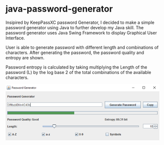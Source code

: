# java-password-generator

Insipired by KeepPassXC password Generator, I decided to make a simple password generator using Java to further develop my Java skill. 
The password generator uses Java Swing Framework to display Graphical User Interface. 

User is able to generate password with different length and combinations of characters. 
After generating the password, the password quality and entropy are shown.

Password entropy is calculated by taking multiplying the Length of the password (L) by the log base 2 of the total 
combinations of the available characters.

![img.png](img.png)
